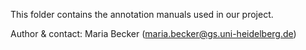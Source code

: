 This folder contains the annotation manuals used in our project.

Author & contact: Maria Becker (maria.becker@gs.uni-heidelberg.de)
